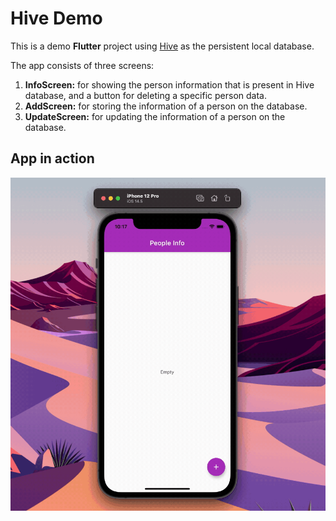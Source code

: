 # Hive Demo

This is a demo **Flutter** project using [Hive](https://pub.dev/packages/hive) as the persistent local database.

The app consists of three screens:

1. **InfoScreen:** for showing the person information that is present in Hive database, and a button for deleting a specific person data.
2. **AddScreen:** for storing the information of a person on the database.
3. **UpdateScreen:** for updating the information of a person on the database.

## App in action

![](screenshots/hive_demo.gif)






